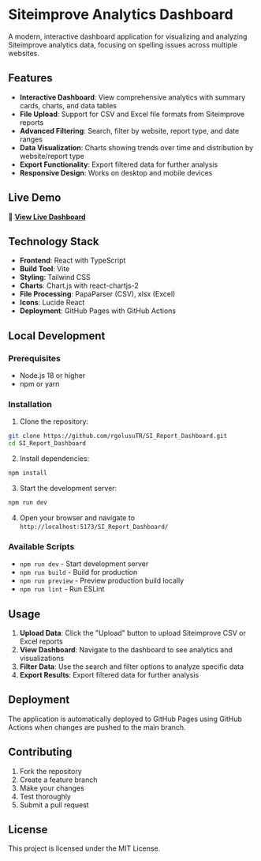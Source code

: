 # Siteimprove Analytics Dashboard

A modern, interactive dashboard application for visualizing and analyzing Siteimprove analytics data, focusing on spelling issues across multiple websites.

## Features

- **Interactive Dashboard**: View comprehensive analytics with summary cards, charts, and data tables
- **File Upload**: Support for CSV and Excel file formats from Siteimprove reports
- **Advanced Filtering**: Search, filter by website, report type, and date ranges
- **Data Visualization**: Charts showing trends over time and distribution by website/report type
- **Export Functionality**: Export filtered data for further analysis
- **Responsive Design**: Works on desktop and mobile devices

## Live Demo

🚀 **[View Live Dashboard](https://rgolusutr.github.io/SI_Report_Dashboard/)**

## Technology Stack

- **Frontend**: React with TypeScript
- **Build Tool**: Vite
- **Styling**: Tailwind CSS
- **Charts**: Chart.js with react-chartjs-2
- **File Processing**: PapaParser (CSV), xlsx (Excel)
- **Icons**: Lucide React
- **Deployment**: GitHub Pages with GitHub Actions

## Local Development

### Prerequisites

- Node.js 18 or higher
- npm or yarn

### Installation

1. Clone the repository:

```bash
git clone https://github.com/rgolusuTR/SI_Report_Dashboard.git
cd SI_Report_Dashboard
```

2. Install dependencies:

```bash
npm install
```

3. Start the development server:

```bash
npm run dev
```

4. Open your browser and navigate to `http://localhost:5173/SI_Report_Dashboard/`

### Available Scripts

- `npm run dev` - Start development server
- `npm run build` - Build for production
- `npm run preview` - Preview production build locally
- `npm run lint` - Run ESLint

## Usage

1. **Upload Data**: Click the "Upload" button to upload Siteimprove CSV or Excel reports
2. **View Dashboard**: Navigate to the dashboard to see analytics and visualizations
3. **Filter Data**: Use the search and filter options to analyze specific data
4. **Export Results**: Export filtered data for further analysis

## Deployment

The application is automatically deployed to GitHub Pages using GitHub Actions when changes are pushed to the main branch.

## Contributing

1. Fork the repository
2. Create a feature branch
3. Make your changes
4. Test thoroughly
5. Submit a pull request

## License

This project is licensed under the MIT License.
